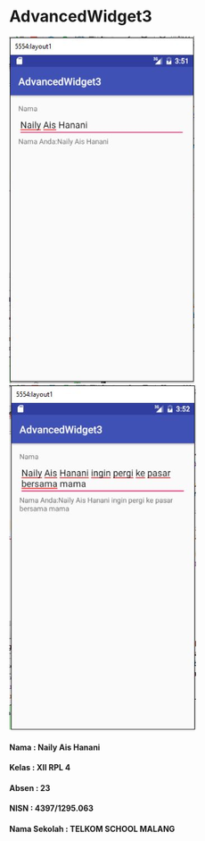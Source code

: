# AdvancedWidget3
![GitHub gambar1](3.1.JPG)
![GitHub gambar2](3.2.JPG)
#### Nama : Naily Ais Hanani
#### Kelas : XII RPL 4
#### Absen : 23
#### NISN : 4397/1295.063
#### Nama Sekolah : TELKOM SCHOOL MALANG
